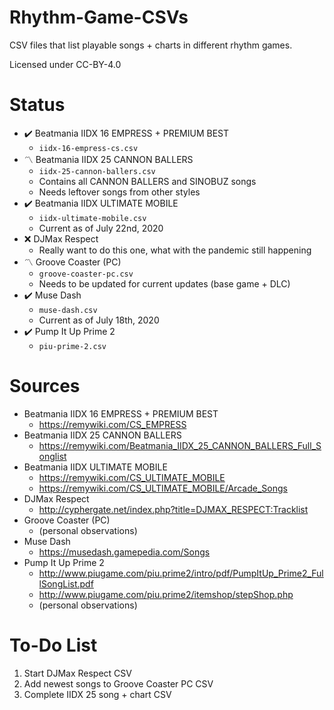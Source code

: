 # Rhythm-Game-CSVs

CSV files that list playable songs + charts in different rhythm games.

Licensed under CC-BY-4.0

# Status

- :heavy_check_mark: Beatmania IIDX 16 EMPRESS + PREMIUM BEST
    - `iidx-16-empress-cs.csv`
- :part_alternation_mark: Beatmania IIDX 25 CANNON BALLERS
    - `iidx-25-cannon-ballers.csv`
    - Contains all CANNON BALLERS and SINOBUZ songs
    - Needs leftover songs from other styles
- :heavy_check_mark: Beatmania IIDX ULTIMATE MOBILE
    - `iidx-ultimate-mobile.csv`
    - Current as of July 22nd, 2020
- :x: DJMax Respect
    - Really want to do this one, what with the pandemic still happening
- :part_alternation_mark: Groove Coaster (PC)
    - `groove-coaster-pc.csv`
    - Needs to be updated for current updates (base game + DLC)
- :heavy_check_mark: Muse Dash
    - `muse-dash.csv`
    - Current as of July 18th, 2020
- :heavy_check_mark: Pump It Up Prime 2
    - `piu-prime-2.csv`

# Sources

- Beatmania IIDX 16 EMPRESS + PREMIUM BEST
    - https://remywiki.com/CS_EMPRESS
- Beatmania IIDX 25 CANNON BALLERS
    - https://remywiki.com/Beatmania_IIDX_25_CANNON_BALLERS_Full_Songlist
- Beatmania IIDX ULTIMATE MOBILE
    - https://remywiki.com/CS_ULTIMATE_MOBILE
    - https://remywiki.com/CS_ULTIMATE_MOBILE/Arcade_Songs
- DJMax Respect
    - http://cyphergate.net/index.php?title=DJMAX_RESPECT:Tracklist
- Groove Coaster (PC)
    - (personal observations)
- Muse Dash
    - https://musedash.gamepedia.com/Songs
- Pump It Up Prime 2
    - http://www.piugame.com/piu.prime2/intro/pdf/PumpItUp_Prime2_FullSongList.pdf
    - http://www.piugame.com/piu.prime2/itemshop/stepShop.php
    - (personal observations)

# To-Do List

1. Start DJMax Respect CSV
2. Add newest songs to Groove Coaster PC CSV
3. Complete IIDX 25 song + chart CSV